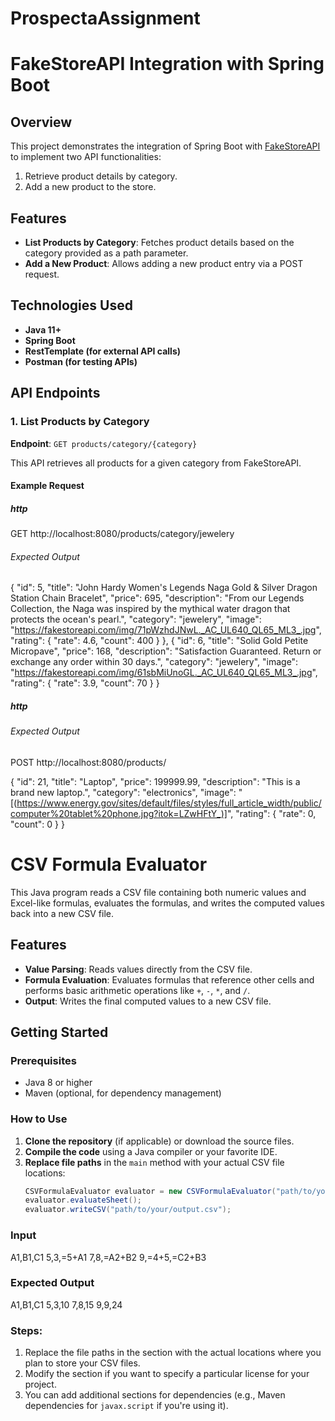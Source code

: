 # ProspectaAssignment

# FakeStoreAPI Integration with Spring Boot

## Overview

This project demonstrates the integration of Spring Boot with [FakeStoreAPI](https://fakestoreapi.com/) to implement two API functionalities:
1. Retrieve product details by category.
2. Add a new product to the store.

## Features

- **List Products by Category**: Fetches product details based on the category provided as a path parameter.
- **Add a New Product**: Allows adding a new product entry via a POST request.

## Technologies Used

- **Java 11+**
- **Spring Boot**
- **RestTemplate (for external API calls)**
- **Postman (for testing APIs)**

## API Endpoints

### 1. List Products by Category

**Endpoint**: `GET products/category/{category}`

This API retrieves all products for a given category from FakeStoreAPI.

#### Example Request

##### http
GET http://localhost:8080/products/category/jewelery

###### Expected Output 

  {
    "id": 5,
    "title": "John Hardy Women's Legends Naga Gold & Silver Dragon Station Chain Bracelet",
    "price": 695,
    "description": "From our Legends Collection, the Naga was inspired by the mythical water dragon that protects the ocean's pearl.",
    "category": "jewelery",
    "image": "https://fakestoreapi.com/img/71pWzhdJNwL._AC_UL640_QL65_ML3_.jpg",
    "rating": {
      "rate": 4.6,
      "count": 400
    }
  },
  {
    "id": 6,
    "title": "Solid Gold Petite Micropave",
    "price": 168,
    "description": "Satisfaction Guaranteed. Return or exchange any order within 30 days.",
    "category": "jewelery",
    "image": "https://fakestoreapi.com/img/61sbMiUnoGL._AC_UL640_QL65_ML3_.jpg",
    "rating": {
      "rate": 3.9,
      "count": 70
    }
  }

##### http

###### Expected Output 

POST http://localhost:8080/products/

{
  "id": 21,
  "title": "Laptop",
  "price": 199999.99,
  "description": "This is a brand new laptop.",
  "category": "electronics",
  "image": "[(https://www.energy.gov/sites/default/files/styles/full_article_width/public/computer%20tablet%20phone.jpg?itok=LZwHFtY_)]",
  "rating": {
    "rate": 0,
    "count": 0
  }
}



# CSV Formula Evaluator

This Java program reads a CSV file containing both numeric values and Excel-like formulas, evaluates the formulas, and writes the computed values back into a new CSV file.

## Features

- **Value Parsing**: Reads values directly from the CSV file.
- **Formula Evaluation**: Evaluates formulas that reference other cells and performs basic arithmetic operations like `+`, `-`, `*`, and `/`.
- **Output**: Writes the final computed values to a new CSV file.

## Getting Started

### Prerequisites

- Java 8 or higher
- Maven (optional, for dependency management)

### How to Use

1. **Clone the repository** (if applicable) or download the source files.
2. **Compile the code** using a Java compiler or your favorite IDE.
3. **Replace file paths** in the `main` method with your actual CSV file locations:
   ```java
   CSVFormulaEvaluator evaluator = new CSVFormulaEvaluator("path/to/your/input.csv");
   evaluator.evaluateSheet();
   evaluator.writeCSV("path/to/your/output.csv");


### Input 
A1,B1,C1
5,3,=5+A1
7,8,=A2+B2
9,=4+5,=C2+B3

### Expected Output 

A1,B1,C1
5,3,10
7,8,15
9,9,24



### Steps:
1. Replace the file paths in the  section with the actual locations where you plan to store your CSV files.
2. Modify the  section if you want to specify a particular license for your project.
3. You can add additional sections for dependencies (e.g., Maven dependencies for `javax.script` if you're using it).



